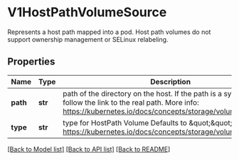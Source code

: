 # V1HostPathVolumeSource

Represents a host path mapped into a pod. Host path volumes do not support ownership management or SELinux relabeling.
## Properties
Name | Type | Description | Notes
------------ | ------------- | ------------- | -------------
**path** | **str** | path of the directory on the host. If the path is a symlink, it will follow the link to the real path. More info: https://kubernetes.io/docs/concepts/storage/volumes#hostpath | 
**type** | **str** | type for HostPath Volume Defaults to \&quot;\&quot; More info: https://kubernetes.io/docs/concepts/storage/volumes#hostpath | [optional] 

[[Back to Model list]](../README.md#documentation-for-models) [[Back to API list]](../README.md#documentation-for-api-endpoints) [[Back to README]](../README.md)


